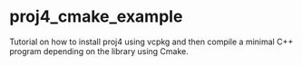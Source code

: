# proj4_cmake_example
Tutorial on how to install proj4 using vcpkg and then compile a minimal C++ program depending on the library using Cmake.
